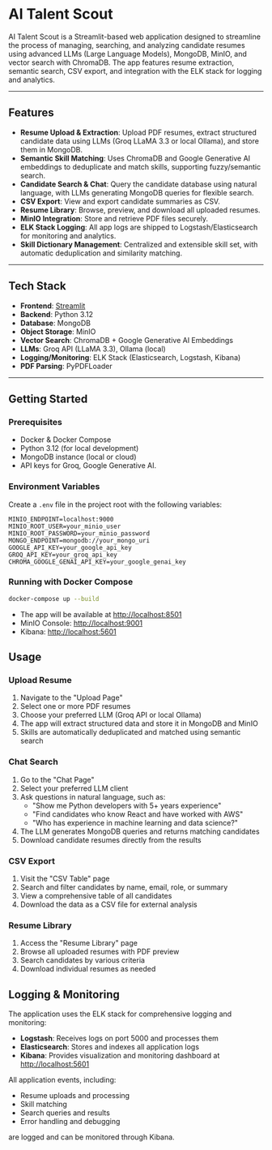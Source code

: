 # AI Talent Scout

AI Talent Scout is a Streamlit-based web application designed to streamline the process of managing, searching, and analyzing candidate resumes using advanced LLMs (Large Language Models), MongoDB, MinIO, and vector search with ChromaDB. The app features resume extraction, semantic search, CSV export, and integration with the ELK stack for logging and analytics.

---

## Features

- **Resume Upload & Extraction**: Upload PDF resumes, extract structured candidate data using LLMs (Groq LLaMA 3.3 or local Ollama), and store them in MongoDB.
- **Semantic Skill Matching**: Uses ChromaDB and Google Generative AI embeddings to deduplicate and match skills, supporting fuzzy/semantic search.
- **Candidate Search & Chat**: Query the candidate database using natural language, with LLMs generating MongoDB queries for flexible search.
- **CSV Export**: View and export candidate summaries as CSV.
- **Resume Library**: Browse, preview, and download all uploaded resumes.
- **MinIO Integration**: Store and retrieve PDF files securely.
- **ELK Stack Logging**: All app logs are shipped to Logstash/Elasticsearch for monitoring and analytics.
- **Skill Dictionary Management**: Centralized and extensible skill set, with automatic deduplication and similarity matching.

---

## Tech Stack

- **Frontend**: [Streamlit](https://streamlit.io/)
- **Backend**: Python 3.12
- **Database**: MongoDB
- **Object Storage**: MinIO
- **Vector Search**: ChromaDB + Google Generative AI Embeddings
- **LLMs**: Groq API (LLaMA 3.3), Ollama (local)
- **Logging/Monitoring**: ELK Stack (Elasticsearch, Logstash, Kibana)
- **PDF Parsing**: PyPDFLoader

---

## Getting Started

### Prerequisites

- Docker & Docker Compose
- Python 3.12 (for local development)
- MongoDB instance (local or cloud)
- API keys for Groq, Google Generative AI.

### Environment Variables

Create a `.env` file in the project root with the following variables:

```env
MINIO_ENDPOINT=localhost:9000
MINIO_ROOT_USER=your_minio_user
MINIO_ROOT_PASSWORD=your_minio_password
MONGO_ENDPOINT=mongodb://your_mongo_uri
GOOGLE_API_KEY=your_google_api_key
GROQ_API_KEY=your_groq_api_key
CHROMA_GOOGLE_GENAI_API_KEY=your_google_genai_key
```

### Running with Docker Compose

```bash
docker-compose up --build
```

- The app will be available at [http://localhost:8501](http://localhost:8501)
- MinIO Console: [http://localhost:9001](http://localhost:9001)
- Kibana: [http://localhost:5601](http://localhost:5601)


## Usage

### Upload Resume
1. Navigate to the "Upload Page"
2. Select one or more PDF resumes
3. Choose your preferred LLM (Groq API or local Ollama)
4. The app will extract structured data and store it in MongoDB and MinIO
5. Skills are automatically deduplicated and matched using semantic search

### Chat Search
1. Go to the "Chat Page"
2. Select your preferred LLM client
3. Ask questions in natural language, such as:
   - "Show me Python developers with 5+ years experience"
   - "Find candidates who know React and have worked with AWS"
   - "Who has experience in machine learning and data science?"
4. The LLM generates MongoDB queries and returns matching candidates
5. Download candidate resumes directly from the results

### CSV Export
1. Visit the "CSV Table" page
2. Search and filter candidates by name, email, role, or summary
3. View a comprehensive table of all candidates
4. Download the data as a CSV file for external analysis

### Resume Library
1. Access the "Resume Library" page
2. Browse all uploaded resumes with PDF preview
3. Search candidates by various criteria
4. Download individual resumes as needed



## Logging & Monitoring

The application uses the ELK stack for comprehensive logging and monitoring:

- **Logstash**: Receives logs on port 5000 and processes them
- **Elasticsearch**: Stores and indexes all application logs
- **Kibana**: Provides visualization and monitoring dashboard at [http://localhost:5601](http://localhost:5601)

All application events, including:
- Resume uploads and processing
- Skill matching
- Search queries and results
- Error handling and debugging

are logged and can be monitored through Kibana.

